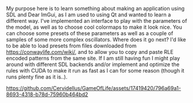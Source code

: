 My purpose here is to learn something about making an application using SDL and Dear ImGui, as I am used to using Qt and wanted to learn a different way. I've implemented an interface to play with the parameters of the model, as well as to choose cool colormaps to make it look nice. You can choose some presets of these parameters as well as a couple of samples of some more complex oscillators. Where does it go next? I'd like to be able to load presets from files downloaded from https://conwaylife.com/wiki/, and to allow you to copy and paste RLE encoded patterns from the same site.
If I am still having fun I might play around with different SDL backends and/or implement and optimize the rules with CUDA to make it run as fast as I can for some reason (though it runs plenty fine as it is..). 

https://github.com/Cervidellus/GameOfLife/assets/17419420/796a69a1-8693-4318-b78d-75960b464bd2






